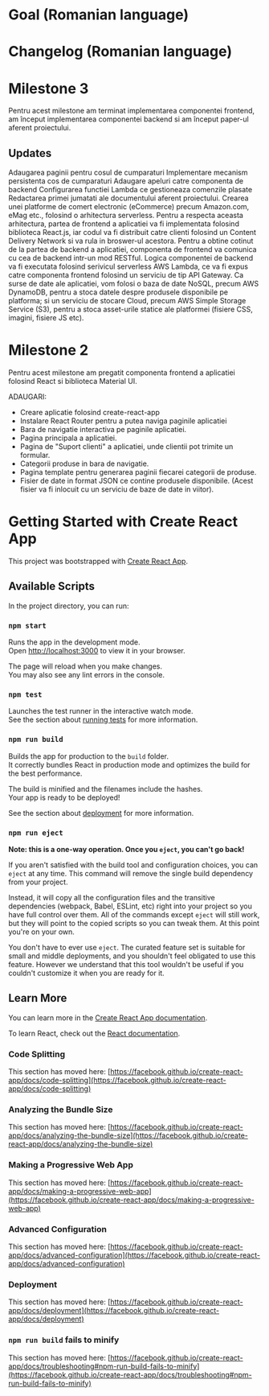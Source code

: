 # Goal (Romanian language)

# Changelog (Romanian language)
# Milestone 3
Pentru acest milestone am terminat implementarea componentei frontend, am început implementarea componentei backend si am început paper-ul aferent proiectului.

## Updates
Adaugarea paginii pentru cosul de cumparaturi
Implementare mecanism persistenta cos de cumparaturi
Adaugare apeluri catre componenta de backend
Configurarea functiei Lambda ce gestioneaza comenzile plasate
Redactarea primei jumatati ale documentului aferent proiectului.
Crearea unei platforme de comert electronic (eCommerce) precum Amazon.com, eMag etc., folosind o arhitectura serverless. Pentru a respecta aceasta arhitectura, partea de frontend a aplicatiei va fi implementata folosind biblioteca React.js, iar codul va fi distribuit catre clienti folosind un Content Delivery Network si va rula in broswer-ul acestora. Pentru a obtine cotinut de la partea de backend a aplicatiei, componenta de frontend va comunica cu cea de backend intr-un mod RESTful. Logica componentei de backend va fi executata folosind serivicul serverless AWS Lambda, ce va fi expus catre componenta frontend folosind un serviciu de tip API Gateway. Ca surse de date ale aplicatiei, vom folosi o baza de date NoSQL, precum AWS DynamoDB, pentru a stoca datele despre produsele disponibile pe platforma; si un serviciu de stocare Cloud, precum AWS Simple Storage Service (S3), pentru a stoca asset-urile statice ale platformei (fisiere CSS, imagini, fisiere JS etc).

# Milestone 2
Pentru acest milestone am pregatit componenta frontend a aplicatiei folosind React si biblioteca Material UI.

ADAUGARI:
- Creare aplicatie folosind create-react-app
- Instalare React Router pentru a putea naviga paginile aplicatiei
- Bara de navigatie interactiva pe paginile aplicatiei.
- Pagina principala a aplicatiei.
- Pagina de "Suport clienti" a aplicatiei, unde clientii pot trimite un formular.
- Categorii produse in bara de navigatie.
- Pagina template pentru generarea paginii fiecarei categorii de produse.
- Fisier de date in format JSON ce contine produsele disponibile. (Acest fisier va fi inlocuit cu un serviciu de baze de date in viitor).

# Getting Started with Create React App

This project was bootstrapped with [Create React App](https://github.com/facebook/create-react-app).

## Available Scripts

In the project directory, you can run:

### `npm start`

Runs the app in the development mode.\
Open [http://localhost:3000](http://localhost:3000) to view it in your browser.

The page will reload when you make changes.\
You may also see any lint errors in the console.

### `npm test`

Launches the test runner in the interactive watch mode.\
See the section about [running tests](https://facebook.github.io/create-react-app/docs/running-tests) for more information.

### `npm run build`

Builds the app for production to the `build` folder.\
It correctly bundles React in production mode and optimizes the build for the best performance.

The build is minified and the filenames include the hashes.\
Your app is ready to be deployed!

See the section about [deployment](https://facebook.github.io/create-react-app/docs/deployment) for more information.

### `npm run eject`

**Note: this is a one-way operation. Once you `eject`, you can't go back!**

If you aren't satisfied with the build tool and configuration choices, you can `eject` at any time. This command will remove the single build dependency from your project.

Instead, it will copy all the configuration files and the transitive dependencies (webpack, Babel, ESLint, etc) right into your project so you have full control over them. All of the commands except `eject` will still work, but they will point to the copied scripts so you can tweak them. At this point you're on your own.

You don't have to ever use `eject`. The curated feature set is suitable for small and middle deployments, and you shouldn't feel obligated to use this feature. However we understand that this tool wouldn't be useful if you couldn't customize it when you are ready for it.

## Learn More

You can learn more in the [Create React App documentation](https://facebook.github.io/create-react-app/docs/getting-started).

To learn React, check out the [React documentation](https://reactjs.org/).

### Code Splitting

This section has moved here: [https://facebook.github.io/create-react-app/docs/code-splitting](https://facebook.github.io/create-react-app/docs/code-splitting)

### Analyzing the Bundle Size

This section has moved here: [https://facebook.github.io/create-react-app/docs/analyzing-the-bundle-size](https://facebook.github.io/create-react-app/docs/analyzing-the-bundle-size)

### Making a Progressive Web App

This section has moved here: [https://facebook.github.io/create-react-app/docs/making-a-progressive-web-app](https://facebook.github.io/create-react-app/docs/making-a-progressive-web-app)

### Advanced Configuration

This section has moved here: [https://facebook.github.io/create-react-app/docs/advanced-configuration](https://facebook.github.io/create-react-app/docs/advanced-configuration)

### Deployment

This section has moved here: [https://facebook.github.io/create-react-app/docs/deployment](https://facebook.github.io/create-react-app/docs/deployment)

### `npm run build` fails to minify

This section has moved here: [https://facebook.github.io/create-react-app/docs/troubleshooting#npm-run-build-fails-to-minify](https://facebook.github.io/create-react-app/docs/troubleshooting#npm-run-build-fails-to-minify)
